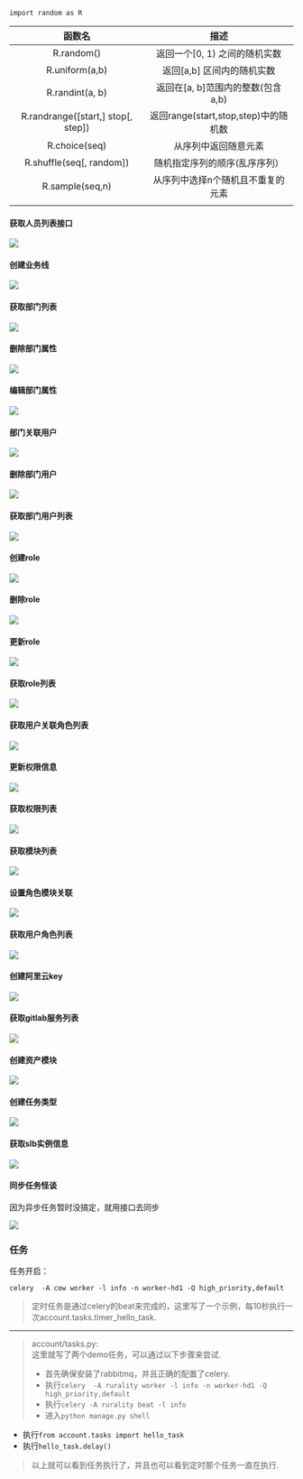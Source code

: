 `import random as R`


|               函数名                |                描述                 |
| :--------------------------------: | :--------------------------------: |
|             R.random()             |     返回一个[0, 1) 之间的随机实数     |
|           R.uniform(a,b)           |      返回[a,b] 区间内的随机实数       |
|         R.randint(a, b)	         |   返回在[a, b]范围内的整数(包含a,b)  |
| R.randrange([start,] stop[, step]) | 返回range(start,stop,step)中的随机数 |
|          R.choice(seq)	          |         从序列中返回随意元素          |
|      R.shuffle(seq[, random])      |     随机指定序列的顺序(乱序序列）      |
|         R.sample(seq,n)	         |   从序列中选择n个随机且不重复的元素    |
|                                    |                                    |



#### 获取人员列表接口

![](images/userlist.png)

#### 创建业务线

![](images/create_department.png)

#### 获取部门列表

![](images/get_departmentList.png)

#### 删除部门属性

![](images/delete_department.png)

#### 编辑部门属性

![](images/update_department.png)

#### 部门关联用户

![](images/create_department_user.png)

#### 删除部门用户

![](images/delete_department_user.png)

#### 获取部门用户列表

![](images/list_department_user.png)

#### 创建role

![](images/create_role.png)

#### 删除role

![](images/delete_role.png)

#### 更新role



![](images/update_role.png)

#### 获取role列表

![](images/list_role.png)

#### 获取用户关联角色列表

![](images/get_role_user.png)

#### 更新权限信息

![](images/update_permissions.png)

#### 获取权限列表

![](images/get_permissions.png)

#### 获取模块列表

![](images/get_mods.png)

#### 设置角色模块关联

![](images/set_role_mod.png)

#### 获取用户角色列表

![](images/get_user_role.png)



#### 创建阿里云key

![](images/create_aliyunkey.png)

#### 获取gitlab服务列表

![](images/list_gitlab_server.png)

#### 创建资产模块

![](images/asset_create.png)

#### 创建任务类型



![](images/berry_type_create.png)



#### 获取slb实例信息

![](images/list_slb.png)



#### 同步任务怪谈

因为异步任务暂时没搞定，就用接口去同步

![](images/sync_happly.png)



### 任务

任务开启：

`celery  -A cow worker -l info -n worker-hd1 -Q high_priority,default`

> 定时任务是通过celery的beat来完成的，这里写了一个示例，每10秒执行一次account.tasks.timer_hello_task.  

------
> account/tasks.py:  
> 这里就写了两个demo任务，可以通过以下步骤来尝试.  
> * 首先确保安装了rabbitmq，并且正确的配置了celery.  
> * 执行```celery  -A rurality worker -l info -n worker-hd1 -Q high_priority,default```  
> * 执行```celery -A rurality beat -l info```  
> * 进入```python manage.py shell```  
* 执行```from account.tasks import hello_task```
* 执行```hello_task.delay()```  

> 以上就可以看到任务执行了，并且也可以看到定时那个任务一直在执行.  
